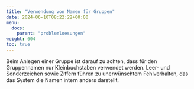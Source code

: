 ```yaml
---
title: "Verwendung von Namen für Gruppen"
date: 2024-06-10T08:22:22+00:00
menu:
  docs:
    parent: "problemloesungen"
weight: 604
toc: true
---
```


Beim Anlegen einer Gruppe ist darauf zu achten, dass für den Gruppennamen nur Kleinbuchstaben verwendet werden. Leer- und Sonderzeichen sowie Ziffern führen zu unerwünschtem Fehlverhalten, das das System die Namen intern anders darstellt.
